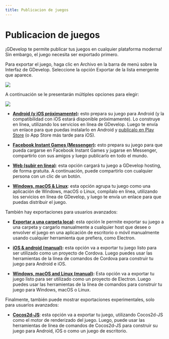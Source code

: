 ```yaml
---
title: Publicacion de juegos
---
```

# Publicacion de juegos

¡GDevelop te permite publicar tus juegos en cualquier plataforma moderna! Sin embargo, el juego necesita ser exportado primero.

Para exportar el juego, haga clic en Archivo en la barra de menú sobre la Interfaz de GDevelop. Seleccione la opción Exportar de la lista emergente que aparece.

![](/gdevelop5/file-export-menu.png)

A continuación se le presentarán múltiples opciones para elegir:

![](/gdevelop5/export-options.png)

  * **[Android (y iOS próximamente)](/gdevelop5/publishing/android_and_ios):** esto prepara su juego para Android (y la compatibilidad con iOS estará disponible próximamente). Lo construye en línea, utilizando los servicios en línea de GDevelop. Luego te envía un enlace para que puedas instalarlo en Android y [publícalo en Play Store](/gdevelop5/publishing/android_and_ios/play-store) (o App Store más tarde para iOS).

  * **[Facebook Instant Games (Messenger)](/gdevelop5/publishing/publishing-to-facebook-instant-games):** esto prepara su juego para que pueda cargarse en Facebook Instant Games y jugarse en Messenger, compartirlo con sus amigos y luego publicarlo en todo el mundo.

  * **[Web (subir en línea)](/gdevelop5/publishing/web)**: esta opción cargará tu juego a GDevelop hosting, de forma gratuita. A continuación, puede compartirlo con cualquier persona con un clic de un botón.

  * **[Windows, macOS & Linux](/gdevelop5/publishing/windows-macos-linux)**: esta opción agrupa tu juego como una aplicación de Windows, macOS o Linux, compílalo en línea, utilizando los servicios en línea de GDevelop, y luego te envía un enlace para que puedas distribuir el juego.

También hay exportaciones para usuarios avanzados:

  * **[Exportar a una carpeta local](/gdevelop5/publishing/html5_game_in_a_local_folder):**  esta opción le permite exportar su juego a una carpeta y cargarlo manualmente a cualquier host que desee o envolver el juego en una aplicación de escritorio o móvil manualmente usando cualquier herramienta que prefiera, como Electron.

  * **[iOS & android (manual)](/gdevelop5/publishing/android_and_ios_with_cordova):** esta opción va a exportar tu juego listo para ser utilizado como un proyecto de Cordova. Luego puedes usar las herramientas de la línea de comandos de Cordova para construir tu juego para Android e iOS.

  * **[Windows, macOS and Linux (manual)](/gdevelop5/publishing/windows-macos-linux-with-electron):** Esta opción va a exportar tu juego listo para ser utilizado como un proyecto de Electron. Luego puedes usar las herramientas de la línea de comandos para construir tu juego para Windows, macOS o Linux.

Finalmente, también puede mostrar exportaciones experimentales, solo para usuarios avanzados:

  * **[Cocos2d-JS](/gdevelop5/publishing/android_and_ios_with_cocos2d-js)**: esta opción va a exportar tu juego, utilizando Cocos2d-JS como el motor de renderizado del juego. Luego, puede usar las herramientas de línea de comandos de Cocos2d-JS para construir su juego para Android, iOS o como un juego de escritorio.